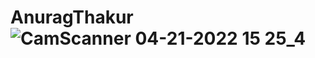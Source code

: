# AnuragThakur![CamScanner 04-21-2022 15 25_4](https://user-images.githubusercontent.com/104259803/165232831-d28bf205-f1a9-4525-82ab-b1b1971c20cc.jpg)
